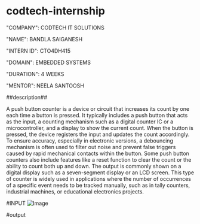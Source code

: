 # codtech-internship

"COMPANY": CODTECH IT SOLUTIONS

"NAME": BANDLA SAIGANESH

"INTERN ID": CTO4DH415

"DOMAIN": EMBEDDED SYSTEMS

"DURATION": 4 WEEKS

"MENTOR": NEELA SANTOOSH

##description##

A push button counter is a device or circuit that increases its count by one each time a button is pressed. It typically includes a push button that acts as the input, a counting mechanism such as a digital counter IC or a microcontroller, and a display to show the current count. When the button is pressed, the device registers the input and updates the count accordingly. To ensure accuracy, especially in electronic versions, a debouncing mechanism is often used to filter out noise and prevent false triggers caused by rapid mechanical contacts within the button. Some push button counters also include features like a reset function to clear the count or the ability to count both up and down. The output is commonly shown on a digital display such as a seven-segment display or an LCD screen. This type of counter is widely used in applications where the number of occurrences of a specific event needs to be tracked manually, such as in tally counters, industrial machines, or educational electronics projects.

#INPUT
![Image](https://github.com/user-attachments/assets/ce93afb2-c469-44c1-990b-a82afcca094f)

#output


